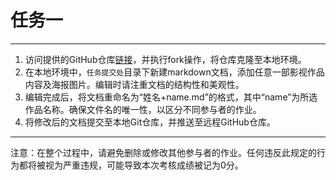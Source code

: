 # 任务一

---

1. 访问提供的GitHub仓库[链接](https://github.com/Ch1llNoodle/git-test-2024.git)，并执行fork操作，将仓库克隆至本地环境。
2. 在本地环境中，`任务提交处`目录下新建markdown文档，添加任意一部影视作品内容及海报图片。编辑时请注重文档的结构性和美观性。
3. 编辑完成后，将文档重命名为“姓名+name.md”的格式，其中“name”为所选作品名称。确保文件名的唯一性，以区分不同参与者的作业。
4. 将修改后的文档提交至本地Git仓库，并推送至远程GitHub仓库。

---

注意：在整个过程中，请避免删除或修改其他参与者的作业。任何违反此规定的行为都将被视为严重违规，可能导致本次考核成绩被记为0分。
